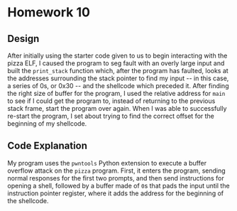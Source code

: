 # Homework 10
## Design
After initially using the starter code given to us to begin interacting with the pizza ELF, I caused the program to seg fault with an overly large input and built the `print_stack` 
function which, after the program has faulted, looks at the addresses surrounding the stack pointer to find my input -- in this case, a series of 0s, or 0x30 -- and the shellcode
which preceded it. After finding the right size of buffer for the program, I used the relative address for `main` to see if I could get the program to, instead of returning to the 
previous stack frame, start the program over again. When I was able to successfully re-start the program, I set about trying to find the correct offset for the beginning of my shellcode.

## Code Explanation
My program uses the `pwntools` Python extension to execute a buffer overflow attack on the `pizza` program. First, it enters the program, sending normal responses for the first two 
prompts, and then send instructions for opening a shell, followed by a buffer made of `0`s that pads the input until the instruction pointer register, where it adds the address for 
the beginning of the shellcode. 
